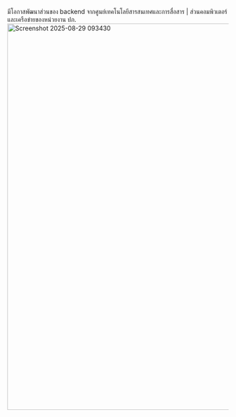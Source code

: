 มีโอกาสพัฒนาส่วนของ backend จากศูนย์เทคโนโลยีสารสนเทศและการสื่อสาร | ส่วนคอมพิวเตอร์และเครือข่ายของหน่วยงาน ปภ.
<img width="1213" height="879" alt="Screenshot 2025-08-29 093430" src="https://github.com/user-attachments/assets/0c98bea6-c6d2-4746-acfe-c48f9d40b4b3" />
